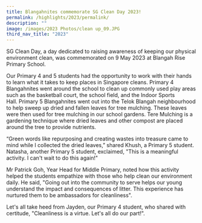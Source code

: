 ```yaml
---
title: Blangahnites commemorate SG Clean Day 2023!
permalink: /highlights/2023/permalink/
description: ""
image: /images/2023 Photos/clean up_09.JPG
third_nav_title: "2023"
---
```

SG Clean Day, a day dedicated to raising awareness of keeping our physical environment clean, was commemorated on 9 May 2023 at Blangah Rise Primary School.  
  
Our Primary 4 and 5 students had the opportunity to work with their hands to learn what it takes to keep places in Singapore cleans. Primary 4 Blangahnites went around the school to clean up commonly used play areas such as the basketball court, the school field, and the Indoor Sports Hall. Primary 5 Blangahnites went out into the Telok Blangah neighbourhood to help sweep up dried and fallen leaves for tree mulching. These leaves were then used for tree mulching in our school gardens. Tere Mulching is a gardening technique where dried leaves and other compost are placed around the tree to provide nutrients.  
  
“Green words like repurposing and creating wastes into treasure came to mind while I collected the dried leaves,” shared Khush, a Primary 5 student. Natasha, another Primary 5 student, exclaimed, "This is a meaningful activity. I can't wait to do this again!"

Mr Patrick Goh, Year Head for Middle Primary, noted how this activity helped the students empathize with those who help clean our environment daily. He said, "Going out into the community to serve helps our young understand the impact and consequences of litter. This experience has nurtured them to be ambassadors for cleanliness".   

  

Let's all take heed from Jayden, our Primary 4 student, who shared with certitude, "Cleanliness is a virtue. Let's all do our part!".